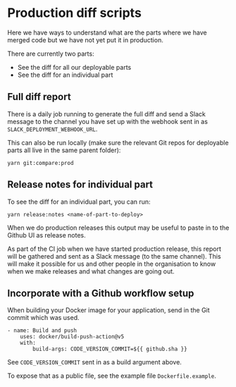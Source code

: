 # Production diff scripts

Here we have ways to understand what are the parts where we have merged code but we have not yet put it in production.

There are currently two parts:
* See the diff for all our deployable parts
* See the diff for an individual part

## Full diff report
There is a daily job running to generate the full diff and send a Slack message to the channel you have set up with the webhook sent in as `SLACK_DEPLOYMENT_WEBHOOK_URL`.

This can also be run locally (make sure the relevant Git repos for deployable parts all live in the same parent folder):

```
yarn git:compare:prod
```

## Release notes for individual part
To see the diff for an individual part, you can run:

```
yarn release:notes <name-of-part-to-deploy>
```

When we do production releases this output may be useful to paste in to the Github UI as release notes.

As part of the CI job when we have started production release, this report will be gathered and sent as a Slack message (to the same channel). This will make it possible for us and other people in the organisation to know when we make releases and what changes are going out.

## Incorporate with a Github workflow setup
When building your Docker image for your application, send in the Git commit which was used.

```
- name: Build and push
    uses: docker/build-push-action@v5
    with:
        build-args: CODE_VERSION_COMMIT=${{ github.sha }}
```

See `CODE_VERSION_COMMIT` sent in as a build argument above.

To expose that as a public file, see the example file `Dockerfile.example`.

